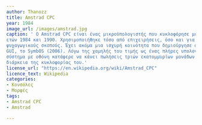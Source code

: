 ```yaml
---
author: Thanozz
title: Amstrad CPC
year: 1984
image_url: /images/amstrad.jpg
caption: ' Ο Amstrad CPC είναι ένας μικροϋπολογιστής που κυκλοφόρησε μεταξύ των
ετών 1984 και 1990. Χρησιμοποιήθηκε τόσο από επιχειρήσεις, όσο και για
ψυχαγωγικούς σκοπούς. Έχει ακόμα μια ισχυρή κοινότητα που δημιούργησε ακόμα και
GUI, το SymbOS (2006). Λόγω της χαμηλής του τιμής ως ένας πλήρες υπολογιστικό
σύστημα με οθόνη κατάφερε να κάνει πωλήσεις τριών εκατομμυρίων μονάδων κατά τη
διάρκεια της κυκλοφορίας του.' 
license_url: "https://en.wikipedia.org/wiki/Amstrad_CPC"
licence_text: Wikipedia
categories:
- Κονσόλες
- Μορφές
tags:
- Amstrad CPC
- Amstrad

---
```

